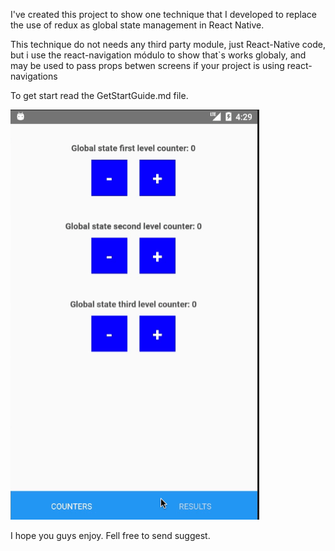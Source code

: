 I've created this project to show one technique that I developed to replace the use of redux as global state management  in React Native.

This technique do not needs any third party module, just React-Native code, but i use the react-navigation módulo to show that`s works globaly, and may be used to pass props betwen screens if your project is using react-navigations 

To get start read the GetStartGuide.md file.

![](demo.gif)

I hope you guys enjoy.
Fell free to send suggest.
